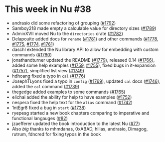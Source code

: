 # This week in Nu #38

- andrasio did some refactoring of grouping ([#1792](https://github.com/nushell/nushell/pull/1792))
- Samboy218 made empty a calculable value for directory sizes ([#1789](https://github.com/nushell/nushell/pull/1789))
- AdminXVII moved Nu to the `directories` crate ([#1782](https://github.com/nushell/nushell/pull/1782))
- Delapouite added docs for `rename` ([#1781](https://github.com/nushell/nushell/pull/1781)) and other commands ([#1778](https://github.com/nushell/nushell/pull/1778), [#1775](https://github.com/nushell/nushell/pull/1775), [#1774](https://github.com/nushell/nushell/pull/1774), [#1761](https://github.com/nushell/nushell/pull/1761))
- daschl extended the Nu library API to allow for embedding with custom commands ([#1780](https://github.com/nushell/nushell/pull/1780))
- jonathandturner updated the README ([#1779](https://github.com/nushell/nushell/pull/1779)), released 0.14 ([#1766](https://github.com/nushell/nushell/pull/1766)), added some help examples ([#1759](https://github.com/nushell/nushell/pull/1759), [#1755](https://github.com/nushell/nushell/pull/1755)), fixed bugs in it-expansion ([#1757](https://github.com/nushell/nushell/pull/1757)), simplified list view ([#1749](https://github.com/nushell/nushell/pull/1752))
- hdhoang fixed a typo in `cal` ([#1776](https://github.com/nushell/nushell/pull/1776))
- JosephTLyons fixed a typo in `config` ([#1769](https://github.com/nushell/nushell/pull/1769)), updated `cal` docs ([#1746](https://github.com/nushell/nushell/pull/1746)), added the `cal` command ([#1739](https://github.com/nushell/nushell/pull/1739))
- thegedge added examples to some commands ([#1765](https://github.com/nushell/nushell/pull/1765))
- elichai added the ability for help to have examples ([#1752](https://github.com/nushell/nushell/pull/1752))
- nespera fixed the help text for the `alias` command ([#1742](https://github.com/nushell/nushell/pull/1742))
- 1ntEgr8 fixed a bug in `start` ([#1738](https://github.com/nushell/nushell/pull/1738))
- ryepesg started a new book chapters comparing to imperative and functional langauges ([#82](https://github.com/nushell/book/pull/82))
- jzaefferer updated the book introduction to the latest Nu ([#77](https://github.com/nushell/book/pull/77))
- Also _big_ thanks to mhmdanas, 0xABAD, hilias, andrasio, Dimagog, rutrum, fdncred for fixing typos in the book
